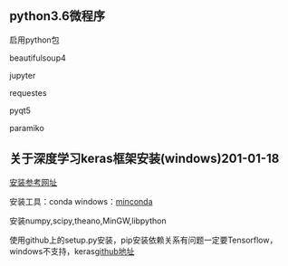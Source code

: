 ﻿
## python3.6微程序

启用python包

beautifulsoup4

jupyter

requestes

pyqt5

paramiko

## 关于深度学习keras框架安装(windows)201-01-18
[安装参考网址](http://keras-cn.readthedocs.io/en/latest/)

安装工具：conda windows：[minconda](https://conda.io/miniconda.html)

安装numpy,scipy,theano,MinGW,libpython

使用github上的setup.py安装，pip安装依赖关系有问题一定要Tensorflow，windows不支持，keras[github地址](https://github.com/fchollet/keras)
